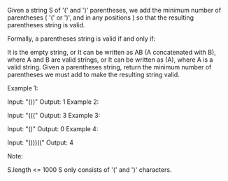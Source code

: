 Given a string S of '(' and ')' parentheses, we add the minimum number of parentheses ( '(' or ')', and in any positions ) so that the resulting parentheses string is valid.

Formally, a parentheses string is valid if and only if:

It is the empty string, or
It can be written as AB (A concatenated with B), where A and B are valid strings, or
It can be written as (A), where A is a valid string.
Given a parentheses string, return the minimum number of parentheses we must add to make the resulting string valid.

Example 1:

Input: "())"
Output: 1
Example 2:

Input: "((("
Output: 3
Example 3:

Input: "()"
Output: 0
Example 4:

Input: "()))(("
Output: 4

Note:

S.length <= 1000
S only consists of '(' and ')' characters.
